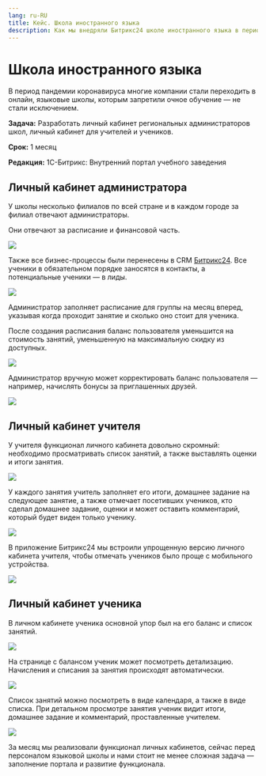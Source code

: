 ```yaml
---
lang: ru-RU
title: Кейс. Школа иностранного языка
description: Как мы внедряли Битрикс24 школе иностранного языка в период пандемии
---
```


# Школа иностранного языка

В период пандемии коронавируса многие компании стали переходить в онлайн, языковые школы, которым запретили очное обучение — не стали исключением.

**Задача:** Разработать личный кабинет региональных администраторов школ, личный кабинет для учителей и учеников.

**Срок:** 1 месяц

**Редакция:** 1С-Битрикс: Внутренний портал учебного заведения

## Личный кабинет администратора

У школы несколько филиалов по всей стране и в каждом городе за филиал отвечают администраторы.

Они отвечают за расписание и финансовой часть.

![](/images/lang-school/1.png)

Также все бизнес-процессы были перенесены в CRM [Битрикс24](https://www.bitrix24.ru/?p=288148). Все ученики в обязательном порядке заносятся в контакты, а потенциальные ученики — в лиды.

![](/images/lang-school/2.png)

Администратор заполняет расписание для группы на месяц вперед, указывая когда проходит занятие и сколько оно стоит для ученика.

После создания расписания баланс пользователя уменьшится на стоимость занятий, уменьшенную на максимальную скидку из доступных.

![](/images/lang-school/3.png)

Администратор вручную может корректировать баланс пользователя — например, начислять бонусы за приглашенных друзей.

![](/images/lang-school/4.png)

## Личный кабинет учителя

У учителя функционал личного кабинета довольно скромный: необходимо просматривать список занятий, а также выставлять оценки и итоги занятия.

![](/images/lang-school/5.png)

У каждого занятия учитель заполняет его итоги, домашнее задание на следующее занятие, а также отмечает посетивших учеников, кто сделал домашнее задание, оценки и может оставить комментарий, который будет виден только ученику.

![](/images/lang-school/6.png)

В приложение Битрикс24 мы встроили упрощенную версию личного кабинета учителя, чтобы отмечать учеников было проще с мобильного устройства.

![](/images/lang-school/7.png)

## Личный кабинет ученика

В личном кабинете ученика основной упор был на его баланс и список занятий.

![](/images/lang-school/8.png)

На странице с балансом ученик может посмотреть детализацию. Начисления и списания за занятия происходят автоматически.

![](/images/lang-school/9.png)

Список занятий можно посмотреть в виде календаря, а также в виде списка. При детальном просмотре занятия ученик видит итоги, домашнее задание и комментарий, проставленные учителем.

![](/images/lang-school/10.png)

За месяц мы реализовали функционал личных кабинетов, сейчас перед персоналом языковой школы и нами стоит не менее сложная задача — заполнение портала и развитие функционала.